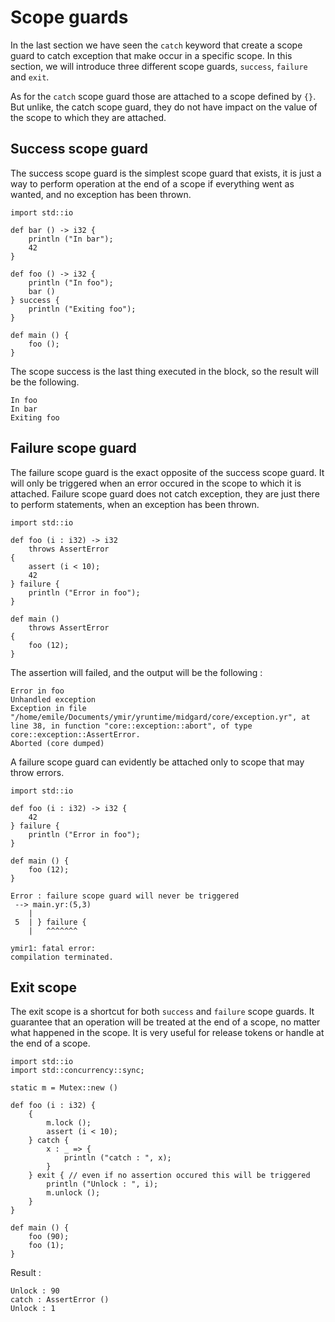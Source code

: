 # Scope guards

In the last section we have seen the `catch` keyword that create a
scope guard to catch exception that make occur in a specific scope. In
this section, we will introduce three different scope guards,
`success`, `failure` and `exit`.

As for the `catch` scope guard those are attached to a scope defined
by `{}`. But unlike, the catch scope guard, they do not have impact on
the value of the scope to which they are attached.

## Success scope guard

The success scope guard is the simplest scope guard that exists, it is
just a way to perform operation at the end of a scope if everything
went as wanted, and no exception has been thrown.

```ymir
import std::io

def bar () -> i32 {
	println ("In bar");
	42
}

def foo () -> i32 {
	println ("In foo");
	bar ()
} success {
	println ("Exiting foo");
}

def main () {
	foo (); 
}
```

The scope success is the last thing executed in the block, so the
result will be the following.

```
In foo
In bar
Exiting foo
```

## Failure scope guard

The failure scope guard is the exact opposite of the success scope
guard. It will only be triggered when an error occured in the scope to
which it is attached. Failure scope guard does not catch exception,
they are just there to perform statements, when an exception has been
thrown. 

```ymir
import std::io

def foo (i : i32) -> i32
    throws AssertError
{
    assert (i < 10);
    42
} failure {
    println ("Error in foo");
}

def main ()
    throws AssertError
{
    foo (12); 
}
```

The assertion will failed, and the output will be the following : 

```
Error in foo
Unhandled exception
Exception in file "/home/emile/Documents/ymir/yruntime/midgard/core/exception.yr", at line 38, in function "core::exception::abort", of type core::exception::AssertError.
Aborted (core dumped)
```

A failure scope guard can evidently be attached only to scope that may
throw errors.

```ymir
import std::io

def foo (i : i32) -> i32 {
    42
} failure {
    println ("Error in foo");
}

def main () {
    foo (12); 
}
```

```
Error : failure scope guard will never be triggered
 --> main.yr:(5,3)
    | 
 5  | } failure {
    |   ^^^^^^^

ymir1: fatal error: 
compilation terminated.
```

## Exit scope

The exit scope is a shortcut for both `success` and `failure` scope
guards. It guarantee that an operation will be treated at the end of a
scope, no matter what happened in the scope.  It is very useful for
release tokens or handle at the end of a scope.


```ymir
import std::io
import std::concurrency::sync;

static m = Mutex::new ()

def foo (i : i32) {
	{
		m.lock ();
		assert (i < 10);
	} catch {
	    x : _ => {
			println ("catch : ", x);
		}
	} exit { // even if no assertion occured this will be triggered
		println ("Unlock : ", i);
		m.unlock ();
	} 
}

def main () {
	foo (90);
	foo (1);
}
```

Result : 
```
Unlock : 90
catch : AssertError ()
Unlock : 1
```

